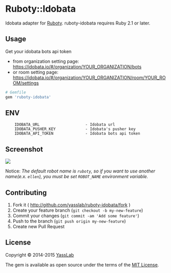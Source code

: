 # Ruboty::Idobata

Idobata adapter for [Ruboty](https://github.com/r7kamura/ruboty).
ruboty-idobata requires Ruby 2.1 or later.

## Usage
Get your idobata bots api token

- from organization setting page: https://idobata.io/#/organization/YOUR_ORGANIZATION/bots
- or room setting page: https://idobata.io/#/organization/YOUR_ORGANIZATION/room/YOUR_ROOM/settings

``` ruby
# Gemfile
gem 'ruboty-idobata'
```

## ENV

```
    IDOBATA_URL                    - Idobata url
    IDOBATA_PUSHER_KEY             - Idobata's pusher key
    IDOBATA_API_TOKEN              - Idobata bots api token
```

## Screenshot

![](https://raw.githubusercontent.com/yasslab/ruboty-idobata/master/images/screenshot.png)

Notice: _The default robot name is `ruboty`, so if you want to use another name(e.x. `ellen`), you must be set `ROBOT_NAME` environment variable._

## Contributing

1. Fork it ( http://github.com/yasslab/ruboty-idobata/fork )
2. Create your feature branch (`git checkout -b my-new-feature`)
3. Commit your changes (`git commit -am 'Add some feature'`)
4. Push to the branch (`git push origin my-new-feature`)
5. Create new Pull Request

## License

Copyright &copy; 2014-2015 [YassLab](http://yasslab.jp)

The gem is available as open source under the terms of the [MIT License](http://opensource.org/licenses/MIT).
